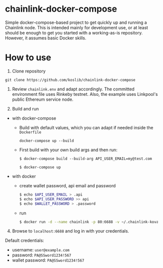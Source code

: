 # chainlink-docker-compose

Simple docker-compose-based project to get quickly up and running a Chainlink node. This is intended mainly for development use, or at least should be enough to get you started with a working-as-is repository. However, it assumes basic Docker skills.

# How to use

1. Clone repository

```
git clone https://github.com/koslib/chainlink-docker-compose
```

1. Review `chainlink.env` and adapt accordingly. The committed environment file uses Rinkeby testnet. Also, the example uses Linkpool's public Ethereum service node.

2. Build and run

- with docker-compose

  - Build with default values, which you can adapt if needed inside the `Dockerfile`

    ```
    docker-compose up --build
    ```

  - First build with your own build args and then run:

    ```
    $ docker-compose build --build-arg API_USER_EMAIL=my@test.com

    $ docker-compose up
    ```

- with docker
  - create wallet password, api email and password
    ```sh
    $ echo $API_USER_EMAIL > .api
    $ echo $API_USER_PASSWORD >> api
    $ echo $WALLET_PASSWORD > .password
    ```
  - run
    ```sh
    $ docker run -d --name chainlink -p 80:6688 -v ~/.chainlink-kovan:/chainlink -it --env-file=.env smartcontract/chainlink:1.0.0 local n -p /chainlink/.password -a /chainlink/.api
    ```

4. Browse to `localhost:6688` and log in with your credentials.

Default credentials:

- username: `user@example.com`
- password: `PA@SSword1234!567`
- wallet password: `PA@SSword1234!567`
